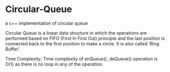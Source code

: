 # Circular-Queue
a c++ implementation of circular queue

Circular Queue is a linear data structure in which the operations are performed based on FIFO (First In First Out) principle and the last position is connected back to the first position to make a circle. It is also called ‘Ring Buffer’. 

Time Complexity: Time complexity of enQueue(), deQueue() operation is O(1) as there is no loop in any of the operation.
